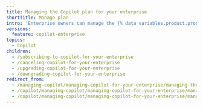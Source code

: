 ```yaml
---
title: Managing the Copilot plan for your enterprise
shortTitle: Manage plan
intro: 'Enterprise owners can manage the {% data variables.product.prodname_copilot_short %} plan for the enterprise.'
versions:
  feature: copilot-enterprise
topics:
  - Copilot
children:
  - /subscribing-to-copilot-for-your-enterprise
  - /canceling-copilot-for-your-enterprise
  - /upgrading-copilot-for-your-enterprise
  - /downgrading-copilot-for-your-enterprise
redirect_from:
  - /managing-copilot/managing-copilot-for-your-enterprise/managing-the-copilot-subscription-for-your-enterprise
  - /copilot/managing-copilot/managing-copilot-for-your-enterprise/managing-the-copilot-subscription-for-your-enterprise
  - /copilot/managing-copilot/managing-copilot-for-your-enterprise/managing-the-copilot-plan-for-your-enterprise
---
```


